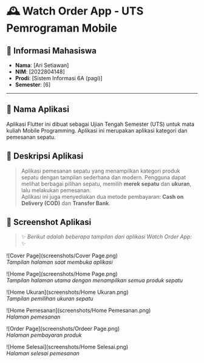 # 🕰️ Watch Order App - UTS Pemrograman Mobile

## 👤 Informasi Mahasiswa

- **Nama**: [Ari Setiawan]
- **NIM**: [2022804148]
- **Prodi**: [Sistem Informasi 6A (pagi)]
- **Semester**: [6]

---

## 📝 Nama Aplikasi

Aplikasi Flutter ini dibuat sebagai Ujian Tengah Semester (UTS) untuk mata
kuliah Mobile Programming.
Aplikasi ini merupakan aplikasi kategori dan pemesanan sepatu.

## 📝 Deskripsi  Aplikasi

> Aplikasi pemesanan sepatu yang menampilkan kategori produk sepatu dengan tampilan sederhana dan modern.
> Pengguna dapat melihat berbagai pilihan sepatu, memilih **merek sepatu** dan **ukuran**, lalu melakukan pemesanan.  
> Aplikasi ini juga menyediakan dua metode pembayaran: **Cash on Delivery (COD)** dan **Transfer Bank**.

## 📸 Screenshot Aplikasi

> ✨ *Berikut adalah beberapa tampilan dari aplikasi Watch Order App:* ✨

![Cover Page](screenshots/Cover Page.png)  
*Tampilan halaman saat membuka aplikasi*

![Home Page](screenshots/Home Page.png)  
*Tampilan halaman utama dengan menampilkan semua produk sepatu*

![Home Ukuran](screenshots/Home Ukuran.png)  
*Tampilan pemilihan ukuran sepatu*

![Home Pemesanan](screenshots/Home Pemesanan.png)  
*Halaman pemesanan*

![Order Page](screenshots/Ordeer Page.png)  
*Halaman pembayaran produk*

![Home Selesai](screenshots/Home Selesai.png)  
*Halaman selesai pemesanan*

